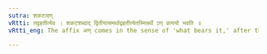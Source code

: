 ```yaml
---
sutra: शकटादण्
vRtti: तद्वहतीत्येव । शकटशब्दाद् द्वितीयासमर्थाद्वहतीत्येतस्मिन्नर्थे ऽण् प्रत्ययो भवति ॥
vRtti_eng: The affix अण् comes in the sense of 'what bears it,' after the word शकट in the second case in construction.

---
```

